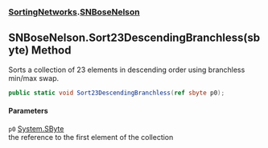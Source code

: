 ### [SortingNetworks](SortingNetworks.md 'SortingNetworks').[SNBoseNelson](SortingNetworks_SNBoseNelson.md 'SortingNetworks.SNBoseNelson')
## SNBoseNelson.Sort23DescendingBranchless(sbyte) Method
Sorts a collection of 23 elements in descending order using branchless min/max swap.  
```csharp
public static void Sort23DescendingBranchless(ref sbyte p0);
```
#### Parameters
<a name='SortingNetworks_SNBoseNelson_Sort23DescendingBranchless(sbyte)_p0'></a>
`p0` [System.SByte](https://docs.microsoft.com/en-us/dotnet/api/System.SByte 'System.SByte')  
the reference to the first element of the collection
  
